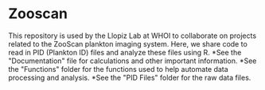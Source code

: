 # Zooscan
This repository is used by the Llopiz Lab at WHOI to collaborate on projects related to the ZooScan plankton imaging system. 
Here, we share code to read in PID (Plankton ID) files and analyze these files using R. 
*See the "Documentation" file for calculations and other important information.
*See the "Functions" folder for the functions used to help automate data processing and analysis. 
*See the "PID Files" folder for the raw data files.
